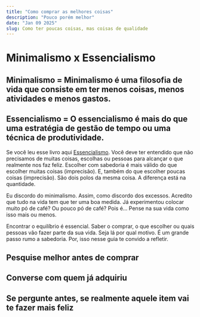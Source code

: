 ```yaml
---
title: "Como comprar as melhores coisas"
description: "Pouco porém melhor"
date: "Jan 09 2025"
slug: Como ter poucas coisas, mas coisas de qualidade
---
```


# Minimalismo x Essencialismo

## Minimalismo = Minimalismo é uma filosofia de vida que consiste em ter menos coisas, menos atividades e menos gastos.

## Essencialismo = O essencialismo é mais do que uma estratégia de gestão de tempo ou uma técnica de produtividade. 

Se você leu esse livro aqui [Essencialismo](Essencialismo). Você deve ter entendido que não precisamos de muitas coisas, escolhas ou pessoas para alcançar o que realmente nos faz feliz. Escolher com sabedoria é mais válido do que escolher muitas coisas (imprecisão). E, também do que escolher poucas coisas (imprecisão). São dois polos da mesma coisa. A diferença está na quantidade.

Eu discordo do minimalismo. Assim, como discordo dos excessos. Acredito que tudo na vida tem que ter uma boa medida. Já experimentou colocar muito pó de café? Ou pouco pó de café? Pois é... Pense na sua vida como isso mais ou menos. 

Encontrar o equilíbrio é essencial. Saber o comprar, o que escolher ou quais pessoas vão fazer parte da sua vida. Seja lá por qual motivo. É um grande passo rumo a sabedoria. Por, isso nesse guia te convido a refletir. 

## Pesquise melhor antes de comprar

## Converse com quem já adquiriu

## Se pergunte antes, se realmente aquele item vai te fazer mais feliz